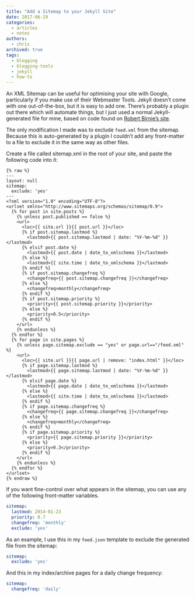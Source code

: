 ```yaml
---
title: "Add a Sitemap to your Jekyll Site"
date: 2017-06-29
categories:
  - articles
  - notes
authors:
  - chris
archived: true
tags:
  - blogging
  - blogging-tools
  - jekyll
  - how-to
---
```


An XML Sitemap can be useful for optimising your site with Google, particularly if you make use of their Webmaster Tools. Jekyll doesn’t come with one out-of-the-box, but it is easy to add one. There’s probably a plugin out there which will automate things, but I just used a normal Jekyll-generated file for mine, based on code found on [Robert Birnie’s site](http://www.uberobert.com/generate-a-jekyll-sitemap/).

The only modification I made was to exclude `feed.xml` from the sitemap. Because this is auto-generated by a plugin I couldn’t add any front-matter to a file to exclude it in the same way as other files.

Create a file called sitemap.xml in the root of your site, and paste the following code into it:

```liquid
{% raw %}
---
layout: null
sitemap:
  exclude: 'yes'
---
<?xml version="1.0" encoding="UTF-8"?>
<urlset xmlns="http://www.sitemaps.org/schemas/sitemap/0.9">
  {% for post in site.posts %}
    {% unless post.published == false %}
    <url>
      <loc>{{ site.url }}{{ post.url }}</loc>
      {% if post.sitemap.lastmod %}
        <lastmod>{{ post.sitemap.lastmod | date: "%Y-%m-%d" }}</lastmod>
      {% elsif post.date %}
        <lastmod>{{ post.date | date_to_xmlschema }}</lastmod>
      {% else %}
        <lastmod>{{ site.time | date_to_xmlschema }}</lastmod>
      {% endif %}
      {% if post.sitemap.changefreq %}
        <changefreq>{{ post.sitemap.changefreq }}</changefreq>
      {% else %}
        <changefreq>monthly</changefreq>
      {% endif %}
      {% if post.sitemap.priority %}
        <priority>{{ post.sitemap.priority }}</priority>
      {% else %}
        <priority>0.5</priority>
      {% endif %}
    </url>
    {% endunless %}
  {% endfor %}
  {% for page in site.pages %}
    {% unless page.sitemap.exclude == "yes" or page.url=="/feed.xml" %}
    <url>
      <loc>{{ site.url }}{{ page.url | remove: "index.html" }}</loc>
      {% if page.sitemap.lastmod %}
        <lastmod>{{ page.sitemap.lastmod | date: "%Y-%m-%d" }}</lastmod>
      {% elsif page.date %}
        <lastmod>{{ page.date | date_to_xmlschema }}</lastmod>
      {% else %}
        <lastmod>{{ site.time | date_to_xmlschema }}</lastmod>
      {% endif %}
      {% if page.sitemap.changefreq %}
        <changefreq>{{ page.sitemap.changefreq }}</changefreq>
      {% else %}
        <changefreq>monthly</changefreq>
      {% endif %}
      {% if page.sitemap.priority %}
        <priority>{{ page.sitemap.priority }}</priority>
      {% else %}
        <priority>0.3</priority>
      {% endif %}
    </url>
    {% endunless %}
  {% endfor %}
</urlset>
{% endraw %}
```

If you want fine-control over what appears in the sitemap, you can use any of the following front-matter variables.

```yaml
sitemap:
  lastmod: 2014-01-23
  priority: 0.7
  changefreq: 'monthly'
  exclude: 'yes'
```

As an example, I use this in my `feed.json` template to exclude the generated file from the sitemap:

```yaml
sitemap:
  exclude: 'yes'
```

And this in my index/archive pages for a daily change frequency:

```yaml
sitemap:
  changefreq: 'daily'
```

